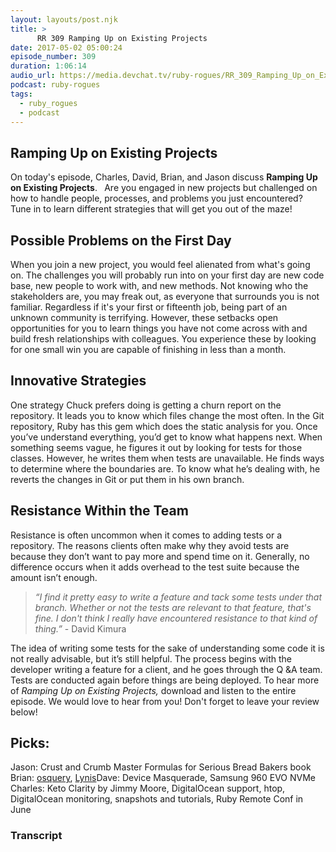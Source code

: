 ```yaml
---
layout: layouts/post.njk
title: >
      RR 309 Ramping Up on Existing Projects
date: 2017-05-02 05:00:24
episode_number: 309 
duration: 1:06:14
audio_url: https://media.devchat.tv/ruby-rogues/RR_309_Ramping_Up_on_Existing_Projects.mp3
podcast: ruby-rogues
tags: 
  - ruby_rogues
  - podcast
---
```


## Ramping Up on Existing Projects
On today's episode, Charles, David, Brian, and Jason discuss **Ramping Up on Existing Projects**. **&nbsp;** Are you engaged in new projects but challenged on how to&nbsp;handle people, processes, and problems you just encountered? Tune in to learn different strategies&nbsp;that will get you out of the maze!
## Possible Problems on the First Day
When you join a new project, you would feel alienated from what's going on. The challenges you will probably run into on your first day are new code base, new people to work with, and new methods. Not knowing who the stakeholders are, you may freak out, as everyone that surrounds you is not familiar. Regardless if it's your first or fifteenth job,&nbsp;being part of an unknown community is terrifying. However, these setbacks open opportunities for you to learn things you have not come across with and build fresh relationships with colleagues. You experience these by looking for one small win you&nbsp;are capable of finishing in less than a month.
## Innovative Strategies
One strategy Chuck prefers doing is getting a churn report on the repository. It leads you to know which files change the most often. In the Git repository, Ruby has this gem which does the static analysis for you. Once you’ve understand everything, you’d get to know what happens next. When something seems vague, he figures it out by looking for tests for those classes. However, he writes them when tests are unavailable. He finds ways to determine where the boundaries are. To know what he’s dealing with, he reverts the changes in Git or put them in his own branch.
## Resistance Within the Team
Resistance is often uncommon when it comes to adding tests or a repository. The reasons clients often make why they avoid tests are because they don’t want to pay more and spend time on it. Generally, no difference occurs when it adds overhead to the test suite because the amount isn’t enough.

> _“I find it pretty easy to write a feature and tack some tests under that branch. Whether or not the tests are relevant to that feature, that's fine. I don't think I really have encountered resistance to that kind of thing.”_&nbsp;- David Kimura

The idea of writing some tests for the sake of understanding some code it is not really advisable, but it’s still helpful. The process begins with the developer writing a feature for a client, and he goes through the Q &A team. Tests are conducted again before things are being deployed. To hear more of _Ramping Up on Existing Projects,_&nbsp;download and listen to the entire episode. We would love to hear from you! Don't forget to leave your review below!
## Picks:
Jason: Crust and&nbsp;Crumb Master Formulas for Serious Bread Bakers book Brian: [osquery](https://osquery.io/), [Lynis](https://cisofy.com/lynis/)Dave: Device Masquerade, Samsung 960 EVO&nbsp;NVMe Charles: Keto&nbsp;Clarity by Jimmy Moore, DigitalOcean support,&nbsp;htop, DigitalOcean monitoring, snapshots and tutorials, Ruby Remote Conf in June

### Transcript


